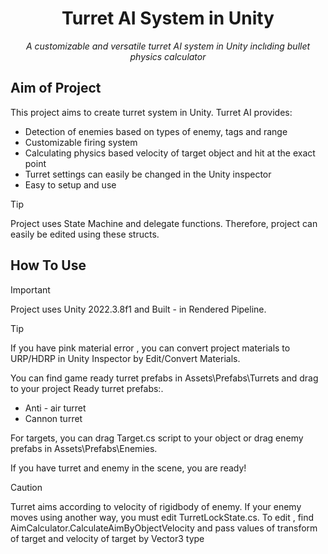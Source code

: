<h1 align="center">Turret AI System in Unity</h1>
<p align="center"><i>A customizable and versatile turret AI system in Unity inclıding bullet physics calculator</i></p>
  
## Aim of Project

This project aims to create turret system in Unity. Turret AI provides:
- Detection of enemies based on types of enemy, tags and range
- Customizable firing system
- Calculating physics based velocity of target object and hit at the exact point
- Turret settings can easily be changed in the Unity inspector
- Easy to setup and use

> [!TIP]
> Project uses State Machine and delegate functions. Therefore, project can easily be edited using these structs.

## How To Use

> [!IMPORTANT]
> Project uses Unity 2022.3.8f1 and Built - in Rendered Pipeline.

> [!TIP]
> If you have pink material error , you can convert project materials to URP/HDRP in Unity Inspector by Edit/Convert Materials.

You can find game ready turret prefabs in Assets\Prefabs\Turrets and drag to your project
Ready turret prefabs:.
- Anti - air turret
- Cannon turret

For targets, you can drag Target.cs script to your object or drag enemy prefabs in Assets\Prefabs\Enemies.

If you have turret and enemy in the scene, you are ready!
> [!CAUTION]
> Turret aims according to velocity of rigidbody of enemy. If your enemy moves using another way, you must edit TurretLockState.cs.
> To edit , find AimCalculator.CalculateAimByObjectVelocity and pass values of transform of target and velocity of target by Vector3 type

